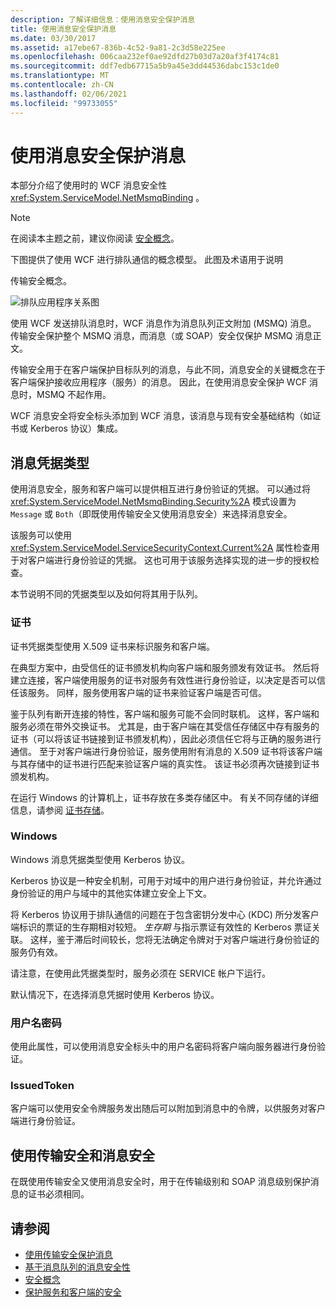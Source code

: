 ```yaml
---
description: 了解详细信息：使用消息安全保护消息
title: 使用消息安全保护消息
ms.date: 03/30/2017
ms.assetid: a17ebe67-836b-4c52-9a81-2c3d58e225ee
ms.openlocfilehash: 006caa232ef0ae92dfd27b03d7a20af3f4174c81
ms.sourcegitcommit: ddf7edb67715a5b9a45e3dd44536dabc153c1de0
ms.translationtype: MT
ms.contentlocale: zh-CN
ms.lasthandoff: 02/06/2021
ms.locfileid: "99733055"
---
```

# <a name="securing-messages-using-message-security"></a>使用消息安全保护消息

本部分介绍了使用时的 WCF 消息安全性 <xref:System.ServiceModel.NetMsmqBinding> 。  
  
> [!NOTE]
> 在阅读本主题之前，建议你阅读 [安全概念](security-concepts.md)。  
  
 下图提供了使用 WCF 进行排队通信的概念模型。 此图及术语用于说明  
  
 传输安全概念。  
  
 ![排队应用程序关系图](media/distributed-queue-figure.jpg "分布式队列图")  
  
 使用 WCF 发送排队消息时，WCF 消息作为消息队列正文附加 (MSMQ) 消息。 传输安全保护整个 MSMQ 消息，而消息（或 SOAP）安全仅保护 MSMQ 消息正文。  
  
 传输安全用于在客户端保护目标队列的消息，与此不同，消息安全的关键概念在于客户端保护接收应用程序（服务）的消息。 因此，在使用消息安全保护 WCF 消息时，MSMQ 不起作用。  
  
 WCF 消息安全将安全标头添加到 WCF 消息，该消息与现有安全基础结构（如证书或 Kerberos 协议）集成。  
  
## <a name="message-credential-type"></a>消息凭据类型  

 使用消息安全，服务和客户端可以提供相互进行身份验证的凭据。 可以通过将 <xref:System.ServiceModel.NetMsmqBinding.Security%2A> 模式设置为 `Message` 或 `Both`（即既使用传输安全又使用消息安全）来选择消息安全。  
  
 该服务可以使用 <xref:System.ServiceModel.ServiceSecurityContext.Current%2A> 属性检查用于对客户端进行身份验证的凭据。 这也可用于该服务选择实现的进一步的授权检查。  
  
 本节说明不同的凭据类型以及如何将其用于队列。  
  
### <a name="certificate"></a>证书  

 证书凭据类型使用 X.509 证书来标识服务和客户端。  
  
 在典型方案中，由受信任的证书颁发机构向客户端和服务颁发有效证书。 然后将建立连接，客户端使用服务的证书对服务有效性进行身份验证，以决定是否可以信任该服务。 同样，服务使用客户端的证书来验证客户端是否可信。  
  
 鉴于队列有断开连接的特性，客户端和服务可能不会同时联机。 这样，客户端和服务必须在带外交换证书。 尤其是，由于客户端在其受信任存储区中存有服务的证书（可以将该证书链接到证书颁发机构），因此必须信任它将与正确的服务进行通信。 至于对客户端进行身份验证，服务使用附有消息的 X.509 证书将该客户端与其存储中的证书进行匹配来验证客户端的真实性。 该证书必须再次链接到证书颁发机构。  
  
 在运行 Windows 的计算机上，证书存放在多类存储区中。 有关不同存储的详细信息，请参阅 [证书存储](/previous-versions/windows/it-pro/windows-server-2003/cc757138(v=ws.10))。  
  
### <a name="windows"></a>Windows  

 Windows 消息凭据类型使用 Kerberos 协议。  
  
 Kerberos 协议是一种安全机制，可用于对域中的用户进行身份验证，并允许通过身份验证的用户与域中的其他实体建立安全上下文。  
  
 将 Kerberos 协议用于排队通信的问题在于包含密钥分发中心 (KDC) 所分发客户端标识的票证的生存期相对较短。 *生存期* 与指示票证有效性的 Kerberos 票证关联。 这样，鉴于滞后时间较长，您将无法确定令牌对于对客户端进行身份验证的服务仍有效。  
  
 请注意，在使用此凭据类型时，服务必须在 SERVICE 帐户下运行。  
  
 默认情况下，在选择消息凭据时使用 Kerberos 协议。
  
### <a name="username-password"></a>用户名密码  

 使用此属性，可以使用消息安全标头中的用户名密码将客户端向服务器进行身份验证。  
  
### <a name="issuedtoken"></a>IssuedToken  

 客户端可以使用安全令牌服务发出随后可以附加到消息中的令牌，以供服务对客户端进行身份验证。  
  
## <a name="using-transport-and-message-security"></a>使用传输安全和消息安全  

 在既使用传输安全又使用消息安全时，用于在传输级别和 SOAP 消息级别保护消息的证书必须相同。  
  
## <a name="see-also"></a>请参阅

- [使用传输安全保护消息](securing-messages-using-transport-security.md)
- [基于消息队列的消息安全性](../samples/message-security-over-message-queuing.md)
- [安全概念](security-concepts.md)
- [保护服务和客户端的安全](securing-services-and-clients.md)

